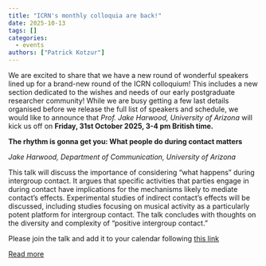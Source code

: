 ```yaml
---
title: "ICRN's monthly colloquia are back!"
date: 2025-10-13
tags: []
categories:
  - events
authors: ["Patrick Kotzur"]
---
```


We are excited to share that we have a new round of wonderful speakers lined up for a brand-new round of the ICRN colloquium! This includes a new section dedicated to the wishes and needs of our early postgraduate researcher community!
  While we are busy getting a few last details organised before we release the full list of speakers and schedule, we would like to announce that *Prof. Jake Harwood, University of Arizona* will kick us off on **Friday, 31st October 2025, 3-4 pm British time.** 
  
  **The rhythm is gonna get you: What people do during contact matters**
  
  _Jake Harwood, Department of Communication, University of Arizona_
  
   This talk will discuss the importance of considering “what happens” during intergroup contact. It argues that specific activities that parties engage in during contact have implications for the mechanisms likely to mediate contact’s effects. Experimental studies of indirect contact’s effects will be discussed, including studies focusing on musical activity as a particularly potent platform for intergroup contact. The talk concludes with thoughts on the diversity and complexity of “positive intergroup contact.”
  
  
  Please join the talk and add it to your calendar following [this link](https://events.teams.microsoft.com/event/be7b3e09-22a8-4fec-962b-93616d4d2739@7250d88b-4b68-4529-be44-d59a2d8a6f94)
  
[Read more](https://events.teams.microsoft.com/event/be7b3e09-22a8-4fec-962b-93616d4d2739@7250d88b-4b68-4529-be44-d59a2d8a6f94)
